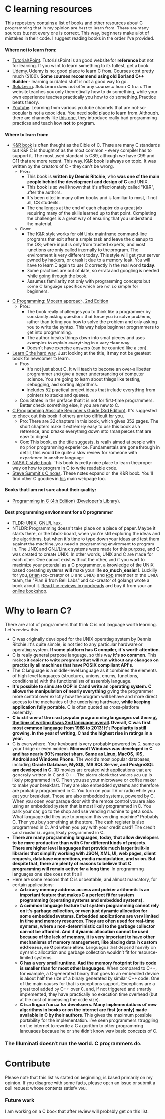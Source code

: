 # C learning resources
This repository contains a list of books and other resources about C programming that in my opinion are best to learn from. There are many sources but not every one is correct. This way, beginners make a lot of mistakes in their code. I suggest reading books in the order I've provided.

#### Where **not** to learn from:
 - [TutorialsPoint](https://www.tutorialspoint.com/cprogramming/index.htm). TutorialsPoint is an good website for **reference** but not for learning. If you want to learn something to its fullest, get a book.
 - [Udemy](https://www.udemy.com/c-programming-for-beginners/). Udemy is not good place to learn C from. Courses cost pretty much ($100). **Some courses recommend using old Borland C++ Builder** - learning outdated stuff is not a good way to go.
 - [SoloLearn](https://www.sololearn.com/). SoloLearn does not offer any course to learn C from. The website teaches you only theoretically how to do something, while your own experience teaches practically you how to do something. Practice beats theory.
 - [Youtube](https://youtube.com/). Learning from various youtube channels that are not-so-popular is not a good idea. You need solid place to learn from. Although, there are channels like [this one](https://www.youtube.com/channel/UCzn6vAfspIcagLax1fck_jw), they introduce really bad programming practices and teach how **not** to program.

#### Where to learn from:
 - [K&R book](https://archive.org/download/The_C_Programming_Language/The_C_Programming_Language.pdf) is often thought as the Bible of C. There are many C standards but K&R C is thought of as the most common - every compiler has to support it. The most used standard is C89, although we have C99 and C11 that are more recent. This way, K&R book is always on topic. It was written by the creators of C - they can't be wrong.
   * Pros:
     * This book is **written by Dennis Ritchie**, who **was one of the main people behind the development and design of C** and UNIX.
     * This book is so well known that it's affectionately called "K&R", after the authors.
     * It's been cited in many other books and is familiar to most, if not all, CS students.
     * The challenges at the end of each chapter do a great job requiring many of the skills learned up to that point. Completing the challenges is a great way of ensuring that you understand the material.
   * Cons:
     * The K&R style works for old Unix mainframe command-line programs that exit after a simple task and leave the cleanup to the OS; where input is only from trusted experts; and most functions are only called internally to the program. The environment is very different today. This style will get your server pwned by hackers, or crash it due to a memory leak. You will have to learn C again to use C correctly in the real world **today**.
     * Some practices are out of date, so errata and googling is needed while going through the book.
     * Assumes familiarity not only with programming concepts but some C language specifics which are not so simple for beginners.
 * [C Programming: Modern approach, 2nd Edition](https://www.amazon.com/C-Programming-Modern-Approach-2nd/dp/0393979504)
   * Pros:
     * The book really challenges you to think like a programmer by constantly asking questions that force you to solve problems, rather than telling you how to solve the problem and only asking you to write the syntax. This way helps beginner programmers to get into programming.
     * The author breaks things down into small pieces and uses examples to explain everything in a very clear way.
     * Doesn't have exercise answers (can be counted like a con).
 * [Learn C the hard way](https://learncodethehardway.org/c/). Just looking at the title, it may not be greatest book for newcomer to learn.
   * Pros
     * It's not just about C. It will teach to become an over-all better programmer and give a better understanding of computer science. You are going to learn about things like testing, debugging, and sorting algorithms.
     * Includes 52 practical project ideas that include everything from pointers to stacks and queues.
   * Con: States in the preface that it is not for first-time programmers. Better check something else, if you are new to C.
 * [C Programming Absolute Beginner's Guide (3rd Edition)](https://www.amazon.com/Programming-Absolute-Beginners-Guide-3rd/dp/0789751984). It's suggested to check out this book if others are too difficult for you.
   * Pro: There are 32 chapters in this book, which gives 352 pages. The short chapters make it extremely easy to use this book as a reference, and breaks everything down into small pieces that are easy to digest.
   * Con: This book, as the title suggests, is really aimed at people with no prior programming experience.
Fundamentals are gone through in detail, this would be quite a slow review for someone with experience in another language.
 * [NASA C style book](https://web.archive.org/web/20130718191933/http://homepages.inf.ed.ac.uk/dts/pm/Papers/nasa-c-style.pdf). This book is pretty nice place to learn the proper way on how to program in C to write readable code.
 * [Steve Summit's C notes](https://www.eskimo.com/~scs/cclass/). These notes expand on the K&R book. You'll find other C goodies in [his](https://www.eskimo.com/~scs/) main webpage too.

#### Books that I am not sure about their quality:

 * [Programming in C (4th Edition) (Developer's Library)](https://www.amazon.com/Programming-C-4th-Developers-Library/dp/0321776410/ref=pd_bxgy_14_img_2?_encoding=UTF8&pd_rd_i=0321776410&pd_rd_r=F4EZTNWZYDBJA50CBXYE&pd_rd_w=ZihCY&pd_rd_wg=4ehaO&psc=1&refRID=F4EZTNWZYDBJA50CBXYE).
 
#### Best programming environment for a C programmer
- TLDR: [UNIX, GNU/Linux](https://www.amazon.com/-/es/Brian-W-Kernighan/dp/013937681X/).
- NTLDR:
Programming doesn't take place on a piece of paper. Maybe it starts there, or the black-board, when you're still exploring the ideas and the algorithms, but when it's time to type down your ideas and test them against the machine, you need a programming enviroment to program in. The UNIX and GNU/Linux systems were made for this purpose, and C was created to create UNIX. In other words, UNIX and C are made for each other. One cannot exist without the other, and if you want to maximize your potential as a C programmer, a knowledge of the UNIX based operating systems **will** make your life **so_much_easier** !. Luckilly for you, [Brian](https://en.wikipedia.org/wiki/Brian_Kernighan) (co-creator of C and UNIX) and [Rob](https://en.wikipedia.org/wiki/Rob_Pike) (member of the UNIX team, the "Plan 9 from Bell Labs" and co-creator of golang) wrote a book about it. [Read the reviews in goodreads](https://www.goodreads.com/book/show/337338.The_UNIX_Programming_Environment) and buy it from your an [online bookshop](https://www.amazon.com/-/es/Brian-W-Kernighan/dp/013937681X/).

 # Why to learn C?

There are a lot of programmers that think C is not language worth learning. Let's review this.

 - C was originally developed for the UNIX operating system by Dennis Ritchie. It's quite simple, is not tied to any particular hardware or operating system. **If some platform has C compiler, it's worth attention**.
 - C is really general purpose language, so this way **it's so common**. This makes **it easier to write programs that will run without any changes on practically all machines that have POSIX compiliant API's**.
- The C language is a middle-level language as it combines the elements of high-level languages (structures, unions, enums, functions, conditionals) with the functionalism of assembly language.
 - **It's possible to simulate OOP in C and write an operating system. C allows the manipulation of nearly everything** giving the programmer more control over exactly how the program will behave and more direct access to the mechanics of the underlying hardware, **while keeping application fully portable**. C is often quoted as cross-platform assembly.
 - **C is still one of the most popular programming languages out there [at the time of writing it was 2nd language overall](https://www.tiobe.com/tiobe-index/). Overall, C was first most common language from 1988 to 2013! It's Popularity is still growing. In the year of writing, C had the highest rise in ratings in a year.**
 - C is everywhere. Your keyboard is very probably powered by C, same as your fridge or even modem. **Microsoft Windows was developed in C and has nearly 90% market share. Same as Linux, MacOS, iOS, Android and Windows Phone.** The world’s most popular databases, including **Oracle Database, MySQL, MS SQL Server, and PostgreSQL are developed in C**. 3D movies are created with applications that are generally written in C and C++. The alarm clock that wakes you up is likely programmed in C. Then you use your microwave or coffee maker to make your breakfast. They are also embedded systems and therefore are probably programmed in C. You turn on your TV or radio while you eat your breakfast. Those are also embedded systems, powered by C. When you open your garage door with the remote control you are also using an embedded system that is most likely programmed in C. You park your car, go to the shop and use vending machine to get a soda. What language did they use to program this vending machine? Probably C. Then you buy something at the store. The cash register is also programmed in C. And when you pay with your credit card? The credit card reader is, again, likely programmed in C.
 - **There are many programming languages, today, that allow developers to be more productive than with C for different kinds of projects. There are higher level languages that provide much larger built-in libraries that simplify working with JSON, XML, UI, web pages, client requests, database connections, media manipulation, and so on. But despite that, there are plenty of reasons to believe that C programming will remain active for a long time.** In programming languages one size does not fit all.
 - Here are some reasons that C is unbeatable, and almost mandatory, for certain applications:
   * **Arbitrary memory address access and pointer arithmetic is an important feature that makes C a perfect fit for system programming (operating systems and embedded systems).**
   * **A common language feature that system programming cannot rely on it's garbage collection, or even just dynamic allocation for some embedded systems. Embedded applications are very limited in time and memory resources. They are often used for real-time systems, where a non-deterministic call to the garbage collector cannot be afforded. And if dynamic allocation cannot be used because of the lack of memory, it is very important to have other mechanisms of memory management, like placing data in custom addresses, as C pointers allow.** Languages that depend heavily on dynamic allocation and garbage collection wouldn’t fit for resource-limited systems.
   * **C has a very small runtime. And the memory footprint for its code is smaller than for most other languages.** When compared to C++, for example, a C-generated binary that goes to an embedded device is about half the size of a binary generated by similar C++ code. One of the main causes for that is exceptions support. Exceptions are a great tool added by C++ over C, and, if not triggered and smartly implemented, they have practically no execution time overhead (but at the cost of increasing the code size).
   * **C is a lingua franca for developers. Many implementations of new algorithms in books or on the internet are first (or only) made available in C by their authors.** This gives the maximum possible portability for the implementation. I’ve seen programmers struggling on the internet to rewrite a C algorithm to other programming languages because he or she didn’t know very basic concepts of C.

### The Illuminati doesn't run the world. C programmers do.

# Contribute

Please note that this list as stated on beginning, is based primarily on my opinion. If you disagree with some facts, please open an issue or submit a pull request whose contents satisfy you. 

### Future work

I am working on a C book that after review will probably get on this list.
